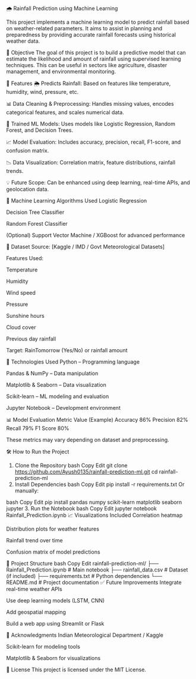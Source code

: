 🌧️ Rainfall Prediction using Machine Learning


This project implements a machine learning model to predict rainfall based on weather-related parameters. It aims to assist in planning and preparedness by providing accurate rainfall forecasts using historical weather data.

📌 Objective
The goal of this project is to build a predictive model that can estimate the likelihood and amount of rainfall using supervised learning techniques. This can be useful in sectors like agriculture, disaster management, and environmental monitoring.

🚀 Features
🌦️ Predicts Rainfall: Based on features like temperature, humidity, wind, pressure, etc.

📊 Data Cleaning & Preprocessing: Handles missing values, encodes categorical features, and scales numerical data.

🤖 Trained ML Models: Uses models like Logistic Regression, Random Forest, and Decision Trees.

📈 Model Evaluation: Includes accuracy, precision, recall, F1-score, and confusion matrix.

📉 Data Visualization: Correlation matrix, feature distributions, rainfall trends.

💡 Future Scope: Can be enhanced using deep learning, real-time APIs, and geolocation data.

🧠 Machine Learning Algorithms Used
Logistic Regression

Decision Tree Classifier

Random Forest Classifier

(Optional) Support Vector Machine / XGBoost for advanced performance

📁 Dataset
Source: [Kaggle / IMD / Govt Meteorological Datasets]

Features Used:

Temperature

Humidity

Wind speed

Pressure

Sunshine hours

Cloud cover

Previous day rainfall

Target: RainTomorrow (Yes/No) or rainfall amount

🧰 Technologies Used
Python – Programming language

Pandas & NumPy – Data manipulation

Matplotlib & Seaborn – Data visualization

Scikit-learn – ML modeling and evaluation

Jupyter Notebook – Development environment

📊 Model Evaluation
Metric	Value (Example)
Accuracy	86%
Precision	82%
Recall	79%
F1 Score	80%

These metrics may vary depending on dataset and preprocessing.

🛠️ How to Run the Project
1. Clone the Repository
bash
Copy
Edit
git clone https://github.com/Ayush0135/rainfall-prediction-ml.git
cd rainfall-prediction-ml
2. Install Dependencies
bash
Copy
Edit
pip install -r requirements.txt
Or manually:

bash
Copy
Edit
pip install pandas numpy scikit-learn matplotlib seaborn jupyter
3. Run the Notebook
bash
Copy
Edit
jupyter notebook Rainfall_Prediction.ipynb
📈 Visualizations Included
Correlation heatmap

Distribution plots for weather features

Rainfall trend over time

Confusion matrix of model predictions

📄 Project Structure
bash
Copy
Edit
rainfall-prediction-ml/
├── Rainfall_Prediction.ipynb   # Main notebook
├── rainfall_data.csv           # Dataset (if included)
├── requirements.txt            # Python dependencies
└── README.md                   # Project documentation
✅ Future Improvements
Integrate real-time weather APIs

Use deep learning models (LSTM, CNN)

Add geospatial mapping

Build a web app using Streamlit or Flask

🙏 Acknowledgments
Indian Meteorological Department / Kaggle

Scikit-learn for modeling tools

Matplotlib & Seaborn for visualizations

📄 License
This project is licensed under the MIT License.
